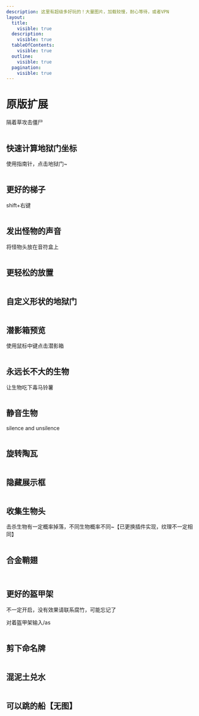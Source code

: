 ```yaml
---
description: 这里有超级多好玩的！大量图片，加载较慢，耐心等待，或者VPN
layout:
  title:
    visible: true
  description:
    visible: true
  tableOfContents:
    visible: true
  outline:
    visible: true
  pagination:
    visible: true
---
```


# 原版扩展

隔着草攻击僵尸

<figure><img src="https://s2.loli.net/2023/11/24/d1cyo6BmsZR3SHD.gif" alt=""><figcaption></figcaption></figure>

## 快速计算地狱门坐标

使用指南针，点击地狱门\~

<figure><img src="https://s2.loli.net/2023/11/24/XsKUfGC5zg7Wr1a.gif" alt=""><figcaption></figcaption></figure>

## 更好的梯子

shift+右键

<figure><img src="https://s2.loli.net/2023/11/24/tTyJ7CIuXUPVKl2.gif" alt=""><figcaption></figcaption></figure>

## 发出怪物的声音

将怪物头放在音符盒上

<figure><img src="https://s2.loli.net/2023/11/24/Le9kVdWET7ZKwvy.gif" alt=""><figcaption></figcaption></figure>

## 更轻松的放置

<figure><img src="https://s2.loli.net/2023/11/24/eQ8Jysb3Ivkcf9C.gif" alt=""><figcaption></figcaption></figure>

## 自定义形状的地狱门

<figure><img src="https://s2.loli.net/2023/11/24/z3JTkDVhNZOeLMt.gif" alt=""><figcaption></figcaption></figure>

## **潜影箱预览**

使用鼠标中键点击潜影箱

<figure><img src="https://s2.loli.net/2023/11/24/7YS4o9EKWbMPNm5.gif" alt=""><figcaption></figcaption></figure>

## 永远长不大的生物

让生物吃下毒马铃薯

<figure><img src="https://s2.loli.net/2023/11/24/f4eg1GUJOFv7Qxt.gif" alt=""><figcaption></figcaption></figure>

## 静音生物

silence and unsilence&#x20;

<figure><img src="https://s2.loli.net/2023/11/24/FelkZPNJBDgIMwR.gif" alt=""><figcaption></figcaption></figure>

## 旋转陶瓦

<figure><img src="https://s2.loli.net/2023/11/24/rh3tJPpHnivuXKB.gif" alt=""><figcaption></figcaption></figure>

## 隐藏展示框

<figure><img src="https://s2.loli.net/2023/11/24/V6qHfRtlpbxyCnU.gif" alt=""><figcaption></figcaption></figure>

## 收集生物头

击杀生物有一定概率掉落，不同生物概率不同\~【已更换插件实现，纹理不一定相同】

<figure><img src="https://s2.loli.net/2023/11/24/zlXqynaAQJU3cvT.png" alt=""><figcaption></figcaption></figure>

## 合金鞘翅

<figure><img src="https://s2.loli.net/2023/11/24/6tzHnCSkR2VgJKi.gif" alt=""><figcaption></figcaption></figure>

<figure><img src="https://s2.loli.net/2023/11/24/DSuy7eEfagqx5p2.gif" alt=""><figcaption></figcaption></figure>

## 更好的盔甲架

不一定开启，没有效果请联系腐竹，可能忘记了

对着盔甲架输入/as

<figure><img src="https://s2.loli.net/2023/11/24/UKqzpHmxdkiGlIV.gif" alt=""><figcaption></figcaption></figure>

## 剪下命名牌

<figure><img src="https://s2.loli.net/2023/11/24/cjiDqbf3UvL4KnM.gif" alt=""><figcaption></figcaption></figure>

## 混泥土兑水

<figure><img src="https://s2.loli.net/2023/11/24/qcBn1D3XtOpueRA.gif" alt=""><figcaption></figcaption></figure>

## 可以跳的船【无图】
